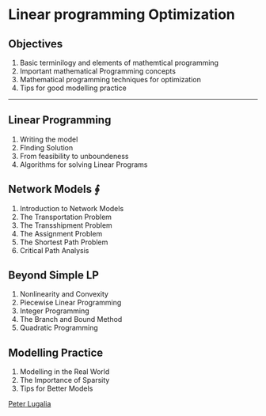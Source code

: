 # Linear programming Optimization

## Objectives

1. Basic terminilogy and elements of mathemtical programming
2. Important mathematical Programming concepts
3. Mathematical programming techniques for optimization
4. Tips for good modelling practice

-----------------------------------------------------------------------------
## Linear Programming 
1. Writing the model
2. FInding Solution 
3. From feasibility to unboundeness
4. Algorithms for solving Linear Programs

## Network Models ⨕
1. Introduction to Network Models
2. The Transportation Problem
3. The Transshipment Problem
4. The Assignment Problem
5. The Shortest Path Problem
6. Critical Path Analysis

## Beyond Simple LP
1. Nonlinearity and Convexity
2. Piecewise Linear Programming
3. Integer Programming
4. The Branch and Bound Method
5. Quadratic Programming

## Modelling Practice
1. Modelling in the Real World
2. The Importance of Sparsity
3. Tips for Better Models

[Peter Lugalia](masaba.peter68@gmail.com)
